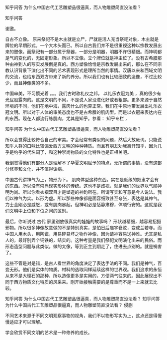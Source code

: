  
 知乎问答 为什么中国古代工艺雕塑品很逼真，而人物雕塑简直没法看？ 
 
 
 
 
 
 知乎问答 
 
 

 

 谢邀。

 

 自古不立像。 原来祭祀不是木主就是立尸，尸就是活人充当祭祀对象，木主就是牌位的早期形式。一个大木头而已。所以自古我们并不是很重视这种以宗教发展出来的塑像。而祭祀有一部分属于祭器，一部分是明器，明器不许很精细。而神明都是气的变化的，无固定形象。所以不立像。立个牌位就是神主位了。没有古希腊那种由神到人的写实发展倒是真的。西方塑像恰恰是宗教发展出来的，那么在不同宗教认识背景下演化出不同的艺术表现形式是理所当然的事情。汉唐以来和西域文明的交流，也给东西双方带来了新的养分。所以我们也有比较细致的造像，不过比较少，而且神像类的不多。

 

 

 中国审美，不习惯光着 。。。我们古时称礼仪之邦， 以礼乐衣冠为美 ，真的很少有光屁股露肉的。这是文明的不同，不是说人家没进化好或者粗鄙。更多来源于自然环境的不同，他们在地中海，露肉什么的也算正常。我们在中原地带发展出礼乐衣冠文明。所以对于人体的审美态度也不是古希腊的肌肉型。而是以衣冠来表达内在的东西。现在人都流行练肌肉，尤其是知乎。参看： 知乎专栏 ，

 知乎问答 为什么中国古代工艺雕塑品很逼真，而人物雕塑简直没法看？ 

 所以会觉得比较符合自己的审美。才会经常有类似的问题，然后大放厥词。只能说知乎人群的口味比较偏爱西方文明的种种特质。而且有朋友劝我离开知乎，因为几乎是约乎的代名词了，和这种崇尚物质的文化特性也是正相关吧。

 

 我倒觉得他们有部分人是理解不了华夏文明赋予的特点，无所谓的事情，没有这部分修养和文化，并不值得诟病。

 

 

 中国古代讲神气为上，物形为下。 肌肉体型这种东西。实在是低级的奴隶才会有的东西。所以没有崇尚现实形体的传统。这也不是歧视，就是我们的世界以气顺神明为尚。所以你看衣褶双目才是塑造的神韵所在。所谓写实和写意是今人说法。我们以神气为实。以形为虚。所以那些神像都是面容细致甚至夸张，表达是其神气。力士金刚必是威怒，或有肌肉暴起，但神明必是恬静肃穆，体顺行安的。这就是我们文明中上位和下位之间的区别。

 

 最后，你听说过 古代 家里别放很真实的娃娃的故事吗？ 形状越精细，越容易招摄邪物。所以很多神像故意做的不是特别真实，是怕日后庙宇衰败，变成兰若寺。而中国人用木头，用陶瓷，用易碎易坏之物作神像，因为请神容易送神难。尤其是私人的，最好别弄个铜铁的，结实的。这种考量是我们祭祀文明演化出来的民俗。而形态造型问题与此类似。做的太像，等到正主到期走了，住进去点别的。就是祸害了。

 

 这些不管是对是错，是古人看世界的角度决定了表达手法的不同。我们是神气，百变无形。他们是实体的物质。材料的选取同样延续这样的世界观。我们追求的永恒从来不是大理石的那种，所以造像更多是实用的，方便两气往来的。因此展现出不同于西方物质文化特质的风采来。刚开始接触需要的是尊重而不是一上来就去比较。

 知乎问答 为什么中国古代工艺雕塑品很逼真，而人物雕塑简直没法看？ 知乎问答 为什么中国古代工艺雕塑品很逼真，而人物雕塑简直没法看？ 侵删 

 

 

 不同艺术来源于不同文明观察事物的视角，我们不以物形写实为上，这点还是得慢慢适应才可以理解。

 

 学会欣赏不同文明的艺术是一种修养的成长。 